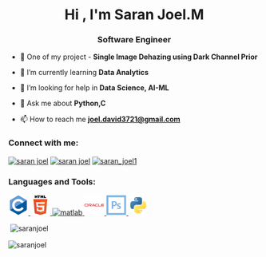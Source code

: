 <h1 align="center">Hi , I'm Saran Joel.M</h1>
<h3 align="center">Software Engineer</h3>

- 🔭 One of my project - **Single Image Dehazing using Dark Channel Prior**

- 🌱 I’m currently learning **Data Analytics**

- 🤝 I’m looking for help in **Data Science, AI-ML**

- 💬 Ask me about **Python,C**

- 📫 How to reach me **joel.david3721@gmail.com**

<h3 align="left">Connect with me:</h3>
<p align="left">
<a href="https://www.linkedin.com/in/saran-joel-a161091b4/" target="blank"><img align="center" src="https://raw.githubusercontent.com/rahuldkjain/github-profile-readme-generator/master/src/images/icons/Social/linked-in-alt.svg" alt="saran joel" height="30" width="40" /></a>
<a href="https://www.youtube.com/channel/UCS8TYggD2zBScL6vinbyVPw" target="blank"><img align="center" src="https://raw.githubusercontent.com/rahuldkjain/github-profile-readme-generator/master/src/images/icons/Social/youtube.svg" alt="saran joel" height="30" width="40" /></a>
<a href="https://www.hackerrank.com/saran_joel1" target="blank"><img align="center" src="https://raw.githubusercontent.com/rahuldkjain/github-profile-readme-generator/master/src/images/icons/Social/hackerrank.svg" alt="saran_joel1" height="30" width="40" /></a>
</p>

<h3 align="left">Languages and Tools:</h3>
<p align="left"> <a href="https://www.cprogramming.com/" target="_blank" rel="noreferrer"> <img src="https://raw.githubusercontent.com/devicons/devicon/master/icons/c/c-original.svg" alt="c" width="40" height="40"/> </a> <a href="https://www.w3.org/html/" target="_blank" rel="noreferrer"> <img src="https://raw.githubusercontent.com/devicons/devicon/master/icons/html5/html5-original-wordmark.svg" alt="html5" width="40" height="40"/> </a> <a href="https://www.mathworks.com/" target="_blank" rel="noreferrer"> <img src="https://upload.wikimedia.org/wikipedia/commons/2/21/Matlab_Logo.png" alt="matlab" width="40" height="40"/> </a> <a href="https://www.oracle.com/" target="_blank" rel="noreferrer"> <img src="https://raw.githubusercontent.com/devicons/devicon/master/icons/oracle/oracle-original.svg" alt="oracle" width="40" height="40"/> </a> <a href="https://www.photoshop.com/en" target="_blank" rel="noreferrer"> <img src="https://raw.githubusercontent.com/devicons/devicon/master/icons/photoshop/photoshop-line.svg" alt="photoshop" width="40" height="40"/> </a> <a href="https://www.python.org" target="_blank" rel="noreferrer"> <img src="https://raw.githubusercontent.com/devicons/devicon/master/icons/python/python-original.svg" alt="python" width="40" height="40"/> </a> </p>

<p>&nbsp;<img align="center" src="https://github-readme-stats.vercel.app/api?username=saranjoel&show_icons=true&locale=en" alt="saranjoel" /></p>

<p><img align="center" src="https://github-readme-streak-stats.herokuapp.com/?user=saranjoel&" alt="saranjoel" /></p>
